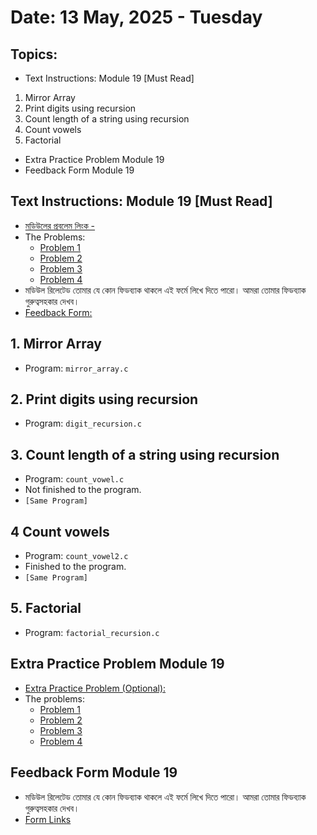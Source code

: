 # Date: 13 May, 2025 - Tuesday

## Topics:
- Text Instructions: Module 19 [Must Read]
1. Mirror Array
2. Print digits using recursion
3. Count length of a string using recursion
4. Count vowels
5. Factorial
- Extra Practice Problem Module 19
- Feedback Form Module 19

## Text Instructions: Module 19 [Must Read]
- [মডিউলের প্রবলেম লিংক -](https://docs.google.com/document/d/1xToszvGxaImhClKvkx4vpnhfXW6icqXkVL66D3hSNA8/edit?usp=sharing)
- The Problems:
    - [Problem 1](https://codeforces.com/group/MWSDmqGsZm/contest/219774/problem/W)
    - [Problem 2](https://codeforces.com/group/MWSDmqGsZm/contest/223339/problem/D)
    - [Problem 3](https://codeforces.com/group/MWSDmqGsZm/contest/223339/problem/I)
    - [Problem 4](https://codeforces.com/group/MWSDmqGsZm/contest/223339/problem/J)
- মডিউল রিলেটেড তোমার যে কোন ফিডব্যাক থাকলে এই ফর্মে লিখে দিতে পারো। আমরা তোমার ফিডব্যাক গুরুত্বসহকার দেখব।
- [Feedback Form:](https://forms.gle/DH5mjuGD1x2EZ4z29)

## 1. Mirror Array
- Program: `mirror_array.c`

## 2. Print digits using recursion
- Program: `digit_recursion.c`

## 3. Count length of a string using recursion
- Program: `count_vowel.c`
- Not finished to the program.
- `[Same Program]`

## 4 Count vowels
- Program: `count_vowel2.c`
- Finished to the program.
- `[Same Program]`

## 5. Factorial
- Program: `factorial_recursion.c`

## Extra Practice Problem Module 19
- [Extra Practice Problem (Optional):](https://docs.google.com/document/d/1rN0SXUPf5kpXejNKsy9b1mH8velf7IC0tFdUJwu1hOA/edit?usp=sharing)
- The problems:
    - [Problem 1](https://codeforces.com/group/MWSDmqGsZm/contest/223339/problem/K)
    - [Problem 2](https://codeforces.com/group/MWSDmqGsZm/contest/223339/problem/L)
    - [Problem 3](https://codeforces.com/group/MWSDmqGsZm/contest/223206/problem/J)
    - [Problem 4](https://codeforces.com/group/MWSDmqGsZm/contest/223206/problem/B)

## Feedback Form Module 19
- মডিউল রিলেটেড তোমার যে কোন ফিডব্যাক থাকলে এই ফর্মে লিখে দিতে পারো। আমরা তোমার ফিডব্যাক গুরুত্বসহকার দেখব।
- [Form Links](https://forms.gle/DH5mjuGD1x2EZ4z29)